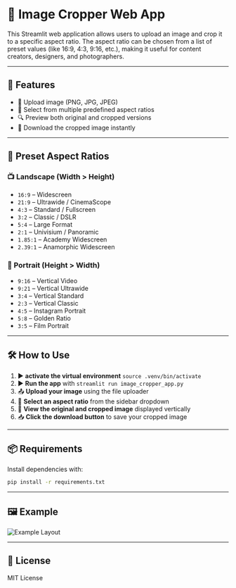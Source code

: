 # 📸 Image Cropper Web App

This Streamlit web application allows users to upload an image and crop it to a specific aspect ratio. The aspect ratio can be chosen from a list of preset values (like 16:9, 4:3, 9:16, etc.), making it useful for content creators, designers, and photographers.

---

## 🚀 Features

- 📂 Upload image (PNG, JPG, JPEG)
- 🔧 Select from multiple predefined aspect ratios
- 🔍 Preview both original and cropped versions
- 💾 Download the cropped image instantly

---

## 🧰 Preset Aspect Ratios

### 📺 Landscape (Width > Height)
- `16:9` – Widescreen
- `21:9` – Ultrawide / CinemaScope
- `4:3` – Standard / Fullscreen
- `3:2` – Classic / DSLR
- `5:4` – Large Format
- `2:1` – Univisium / Panoramic
- `1.85:1` – Academy Widescreen
- `2.39:1` – Anamorphic Widescreen

### 📱 Portrait (Height > Width)
- `9:16` – Vertical Video
- `9:21` – Vertical Ultrawide
- `3:4` – Vertical Standard
- `2:3` – Vertical Classic
- `4:5` – Instagram Portrait
- `5:8` – Golden Ratio
- `3:5` – Film Portrait

---

## 🛠 How to Use

1. ▶️ **activate the virtual environment** `source .venv/bin/activate`
2. ▶️ **Run the app** with `streamlit run image_cropper_app.py`
3. 📤 **Upload your image** using the file uploader
4. 🧮 **Select an aspect ratio** from the sidebar dropdown
5. 👀 **View the original and cropped image** displayed vertically
6. 📥 **Click the download button** to save your cropped image

---

## 📦 Requirements

Install dependencies with:
```bash
pip install -r requirements.txt
```

---

## 🖼 Example

![Example Layout](https://via.placeholder.com/800x450.png?text=16:9+Cropped+Image)

---

## 📃 License
MIT License


